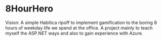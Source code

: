 # 8HourHero
Vision:
  A simple Habitica ripoff to implement gamification to the boring 8 hours of weekday life we spend at the office. A project mainly to teach myself the ASP.NET ways and also to gain experience with Azure.

